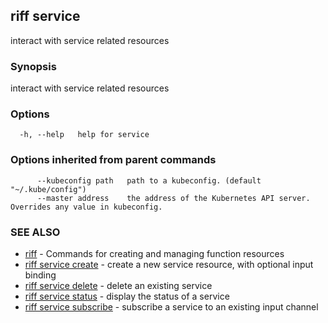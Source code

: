 ## riff service

interact with service related resources

### Synopsis

interact with service related resources

### Options

```
  -h, --help   help for service
```

### Options inherited from parent commands

```
      --kubeconfig path   path to a kubeconfig. (default "~/.kube/config")
      --master address    the address of the Kubernetes API server. Overrides any value in kubeconfig.
```

### SEE ALSO

* [riff](riff.md)	 - Commands for creating and managing function resources
* [riff service create](riff_service_create.md)	 - create a new service resource, with optional input binding
* [riff service delete](riff_service_delete.md)	 - delete an existing service
* [riff service status](riff_service_status.md)	 - display the status of a service
* [riff service subscribe](riff_service_subscribe.md)	 - subscribe a service to an existing input channel


